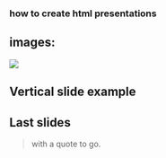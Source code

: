 ### how to create html presentations



## images:

![](https://raw.githubusercontent.com/shilgam/storage/master/puppeteer/img/cat_icon.png)


## Vertical slide example



## Last slides

> with a quote to go.

